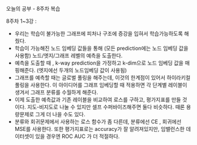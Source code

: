 오늘의 공부 - 8주차 복습

8주차 1~3강 : 
- 우리는 학습이 불가능한 그래프에 피처나 구조에 증강을 입혀서 학습가능하도록 해줬다.
- 학습이 가능해진 노드 임베딩 값들을 통해 (모든 prediction에는 노드 임베딩 값을 사용함) 노드/엣지/그래프 레벨의 예측을 도출한다. 
- 예측을 도출할 때 , k-way prediction을 가정하고 k-dim으로 노드 임베딩 값을 매핑해준다. (엣지에선 두개의 노드임베딩 값이 사용됨) 
- 그래프를 예측할 때는 글로벌 풀링을 해주는데, 이것의 한계점이 있어서 하이라키컬 풀링을 사용한다. 이 아이디어를 그래프 임베딩할 때 적용하면 각 단계별 레이블이 생겨서 그래프 분류를 수월하게 해준다.
- 이제 도출한 예측값과 기존 레이블을 비교하여 로스를 구하고, 평가지표를 만들 것이다. 지도-비지도로 나눌 수 있지만 셀프 수퍼바이즈해주면 둘다 비슷하다. 때론 용량문제로 그게 더 나을 수도 있다.
- 분류와 회귀문제에서 사용하는 로스 함수가 좀 다른데, 분류에선 CE , 회귀에선 MSE를 사용한다. 또한 평가지표로는 accuracy가 잘 알려져있지만, 임밸런스한 데이터셋이 있을 경우엔 ROC AUC 가 더 적절하다.
